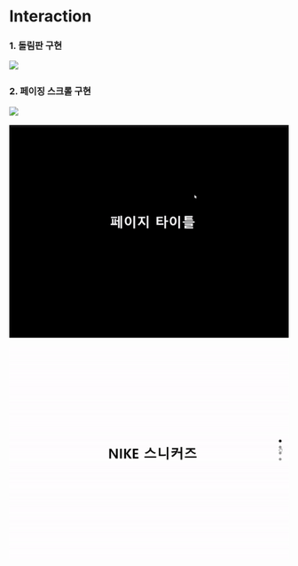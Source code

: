 # Interaction
### 1. 돌림판 구현

![](./img/sample_1.gif)

### 2. 페이징 스크롤 구현

![](./img/sample_2.gif)

![](./img/sample_3.gif)

![](./img/sample_4.gif)


